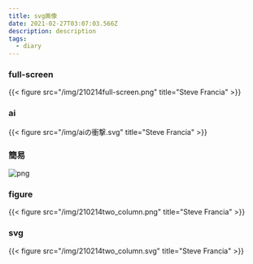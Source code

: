 ```yaml
---
title: svg画像
date: 2021-02-27T03:07:03.566Z
description: description
tags:
  - diary
---
```

### full-screen
{{< figure src="/img/210214full-screen.png" title="Steve Francia" >}}


### ai
{{< figure src="/img/aiの衝撃.svg" title="Steve Francia" >}}

### 簡易[]()
![png](/img/210214two_column.png)

### figure
{{< figure src="/img/210214two_column.png" title="Steve Francia" >}}

### svg
{{< figure src="/img/210214two_column.svg" title="Steve Francia" >}}